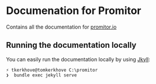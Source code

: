 # Documenation for Promitor

Contains all the documentation for [promitor.io](https://promitor.io)

## Running the documentation locally
You can easily run the documentation locally by using [Jkyll](https://jekyllrb.com/docs/):
```shell
⚡ tkerkhove@tomkerkhove C:\promitor
❯  bundle exec jekyll serve
```
